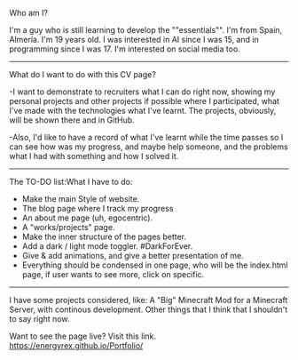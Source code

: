 Who am I?

I'm a guy who is still learning to develop the ""essentials"". I'm from Spain, Almería. I'm 19 years old. I was interested in AI since I was 15, and in programming since I was 17. I'm interested on social media too.

---

What do I want to do with this CV page?

-I want to demonstrate to recruiters what I can do right now, showing my personal projects and other projects if possible where I participated, what I've made with the technologies what I've learnt. The projects, obviously, will be shown there and in GitHub.

-Also, I'd like to have a record of what I've learnt while the time passes so I can see how was my progress, and maybe help someone, and the problems what I had with something and how I solved it.

---

The TO-DO list:What I have to do:

- Make the main Style of website.
- The blog page where I track my progress
- An about me page (uh, egocentric).
- A "works/projects" page.
- Make the inner structure of the pages better.
- Add a dark / light mode toggler. #DarkForEver.
- Give & add animations, and give a better presentation of me.
- Everything should be condensed in one page, who will be the index.html page, if user wants to see more, click on specific.

---

I have some projects considered, like: A "Big" Minecraft Mod for a Minecraft Server, with continous development. Other things that I think that I shouldn't to say right now.

Want to see the page live? Visit this link. https://energyrex.github.io/Portfolio/
